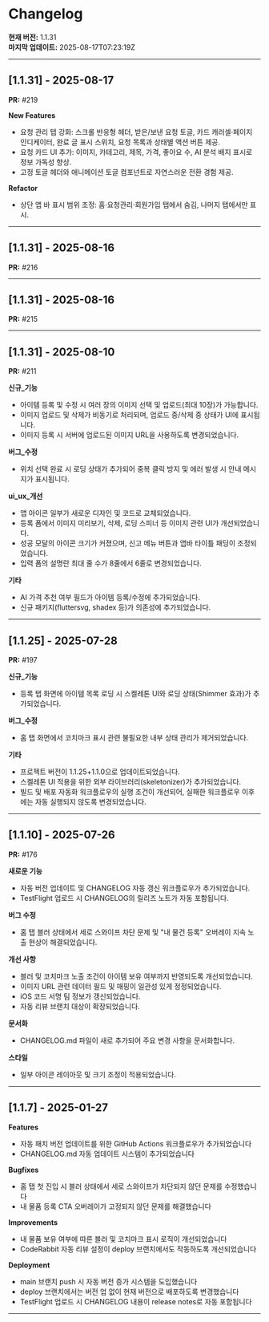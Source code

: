# Changelog

**현재 버전:** 1.1.31  
**마지막 업데이트:** 2025-08-17T07:23:19Z  

---

## [1.1.31] - 2025-08-17

**PR:** #219  

**New Features**
- 요청 관리 탭 강화: 스크롤 반응형 헤더, 받은/보낸 요청 토글, 카드 캐러셀·페이지 인디케이터, 완료 글 표시 스위치, 요청 목록과 상태별 액션 버튼 제공.
- 요청 카드 UI 추가: 이미지, 카테고리, 제목, 가격, 좋아요 수, AI 분석 배지 표시로 정보 가독성 향상.
- 고정 토글 헤더와 애니메이션 토글 컴포넌트로 자연스러운 전환 경험 제공.

**Refactor**
- 상단 앱 바 표시 범위 조정: 홈·요청관리·회원가입 탭에서 숨김, 나머지 탭에서만 표시.

---

## [1.1.31] - 2025-08-16

**PR:** #216  

---

## [1.1.31] - 2025-08-16

**PR:** #215  

---

## [1.1.31] - 2025-08-10

**PR:** #211  

**신규_기능**
- 아이템 등록 및 수정 시 여러 장의 이미지 선택 및 업로드(최대 10장)가 가능합니다.
- 이미지 업로드 및 삭제가 비동기로 처리되며, 업로드 중/삭제 중 상태가 UI에 표시됩니다.
- 이미지 등록 시 서버에 업로드된 이미지 URL을 사용하도록 변경되었습니다.

**버그_수정**
- 위치 선택 완료 시 로딩 상태가 추가되어 중복 클릭 방지 및 에러 발생 시 안내 메시지가 표시됩니다.

**ui_ux_개선**
- 앱 아이콘 일부가 새로운 디자인 및 코드로 교체되었습니다.
- 등록 폼에서 이미지 미리보기, 삭제, 로딩 스피너 등 이미지 관련 UI가 개선되었습니다.
- 성공 모달의 아이콘 크기가 커졌으며, 신고 메뉴 버튼과 앱바 타이틀 패딩이 조정되었습니다.
- 입력 폼의 설명란 최대 줄 수가 8줄에서 6줄로 변경되었습니다.

**기타**
- AI 가격 추천 여부 필드가 아이템 등록/수정에 추가되었습니다.
- 신규 패키지(fluttersvg, shadex 등)가 의존성에 추가되었습니다.

---

## [1.1.25] - 2025-07-28

**PR:** #197  

**신규_기능**
- 등록 탭 화면에 아이템 목록 로딩 시 스켈레톤 UI와 로딩 상태(Shimmer 효과)가 추가되었습니다.

**버그_수정**
- 홈 탭 화면에서 코치마크 표시 관련 불필요한 내부 상태 관리가 제거되었습니다.

**기타**
- 프로젝트 버전이 1.1.25+1.1.0으로 업데이트되었습니다.
- 스켈레톤 UI 적용을 위한 외부 라이브러리(skeletonizer)가 추가되었습니다.
- 빌드 및 배포 자동화 워크플로우의 실행 조건이 개선되어, 실패한 워크플로우 이후에는 자동 실행되지 않도록 변경되었습니다.

---

## [1.1.10] - 2025-07-26

**PR:** #176  

**새로운 기능**
- 자동 버전 업데이트 및 CHANGELOG 자동 갱신 워크플로우가 추가되었습니다.
- TestFlight 업로드 시 CHANGELOG의 릴리즈 노트가 자동 포함됩니다.

**버그 수정**
- 홈 탭 블러 상태에서 세로 스와이프 차단 문제 및 "내 물건 등록" 오버레이 지속 노출 현상이 해결되었습니다.

**개선 사항**
- 블러 및 코치마크 노출 조건이 아이템 보유 여부까지 반영되도록 개선되었습니다.
- 이미지 URL 관련 데이터 필드 및 매핑이 일관성 있게 정정되었습니다.
- iOS 코드 서명 팀 정보가 갱신되었습니다.
- 자동 리뷰 브랜치 대상이 확장되었습니다.

**문서화**
- CHANGELOG.md 파일이 새로 추가되어 주요 변경 사항을 문서화합니다.

**스타일**
- 일부 아이콘 레이아웃 및 크기 조정이 적용되었습니다.

---

## [1.1.7] - 2025-01-27

**Features**
- 자동 패치 버전 업데이트를 위한 GitHub Actions 워크플로우가 추가되었습니다
- CHANGELOG.md 자동 업데이트 시스템이 추가되었습니다

**Bugfixes**
- 홈 탭 첫 진입 시 블러 상태에서 세로 스와이프가 차단되지 않던 문제를 수정했습니다
- 내 물품 등록 CTA 오버레이가 고정되지 않던 문제를 해결했습니다

**Improvements**
- 내 물품 보유 여부에 따른 블러 및 코치마크 표시 로직이 개선되었습니다
- CodeRabbit 자동 리뷰 설정이 deploy 브랜치에서도 작동하도록 개선되었습니다

**Deployment**
- main 브랜치 push 시 자동 버전 증가 시스템을 도입했습니다
- deploy 브랜치에서는 버전 업 없이 현재 버전으로 배포하도록 변경했습니다
- TestFlight 업로드 시 CHANGELOG 내용이 release notes로 자동 포함됩니다

---

